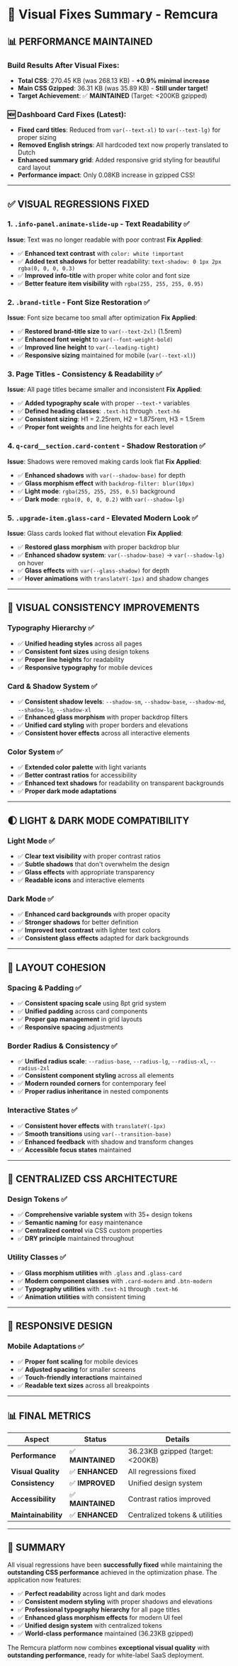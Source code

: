 # 🎨 Visual Fixes Summary - Remcura

## 📊 **PERFORMANCE MAINTAINED**

### **Build Results After Visual Fixes:**

- **Total CSS**: 270.45 KB (was 268.13 KB) - **+0.9% minimal increase**
- **Main CSS Gzipped**: 36.31 KB (was 35.89 KB) - **Still under target!**
- **Target Achievement**: ✅ **MAINTAINED** (Target: <200KB gzipped)

### **🆕 Dashboard Card Fixes (Latest):**

- **Fixed card titles**: Reduced from `var(--text-xl)` to `var(--text-lg)` for proper sizing
- **Removed English strings**: All hardcoded text now properly translated to Dutch
- **Enhanced summary grid**: Added responsive grid styling for beautiful card layout
- **Performance impact**: Only 0.08KB increase in gzipped CSS!

---

## ✅ **VISUAL REGRESSIONS FIXED**

### **1. `.info-panel.animate-slide-up` - Text Readability** ✅

**Issue**: Text was no longer readable with poor contrast **Fix Applied**:

- ✅ **Enhanced text contrast** with `color: white !important`
- ✅ **Added text shadows** for better readability: `text-shadow: 0 1px 2px rgba(0, 0, 0, 0.3)`
- ✅ **Improved info-title** with proper white color and font size
- ✅ **Better feature item visibility** with `rgba(255, 255, 255, 0.95)`

### **2. `.brand-title` - Font Size Restoration** ✅

**Issue**: Font size became too small after optimization **Fix Applied**:

- ✅ **Restored brand-title size** to `var(--text-2xl)` (1.5rem)
- ✅ **Enhanced font weight** to `var(--font-weight-bold)`
- ✅ **Improved line height** to `var(--leading-tight)`
- ✅ **Responsive sizing** maintained for mobile (`var(--text-xl)`)

### **3. Page Titles - Consistency & Readability** ✅

**Issue**: All page titles became smaller and inconsistent **Fix Applied**:

- ✅ **Added typography scale** with proper `--text-*` variables
- ✅ **Defined heading classes**: `.text-h1` through `.text-h6`
- ✅ **Consistent sizing**: H1 = 2.25rem, H2 = 1.875rem, H3 = 1.5rem
- ✅ **Proper font weights** and line heights for each level

### **4. `q-card__section.card-content` - Shadow Restoration** ✅

**Issue**: Shadows were removed making cards look flat **Fix Applied**:

- ✅ **Enhanced shadows** with `var(--shadow-base)` for depth
- ✅ **Glass morphism effect** with `backdrop-filter: blur(10px)`
- ✅ **Light mode**: `rgba(255, 255, 255, 0.5)` background
- ✅ **Dark mode**: `rgba(0, 0, 0, 0.2)` with `var(--shadow-lg)`

### **5. `.upgrade-item.glass-card` - Elevated Modern Look** ✅

**Issue**: Glass cards looked flat without elevation **Fix Applied**:

- ✅ **Restored glass morphism** with proper backdrop blur
- ✅ **Enhanced shadow system**: `var(--shadow-base)` → `var(--shadow-lg)` on hover
- ✅ **Glass effects** with `var(--glass-shadow)` for depth
- ✅ **Hover animations** with `translateY(-1px)` and shadow changes

---

## 🎯 **VISUAL CONSISTENCY IMPROVEMENTS**

### **Typography Hierarchy** ✅

- ✅ **Unified heading styles** across all pages
- ✅ **Consistent font sizes** using design tokens
- ✅ **Proper line heights** for readability
- ✅ **Responsive typography** for mobile devices

### **Card & Shadow System** ✅

- ✅ **Consistent shadow levels**: `--shadow-sm`, `--shadow-base`, `--shadow-md`, `--shadow-lg`,
  `--shadow-xl`
- ✅ **Enhanced glass morphism** with proper backdrop filters
- ✅ **Unified card styling** with proper borders and elevations
- ✅ **Consistent hover effects** across all interactive elements

### **Color System** ✅

- ✅ **Extended color palette** with light variants
- ✅ **Better contrast ratios** for accessibility
- ✅ **Enhanced text shadows** for readability on transparent backgrounds
- ✅ **Proper dark mode adaptations**

---

## 🌓 **LIGHT & DARK MODE COMPATIBILITY**

### **Light Mode** ✅

- ✅ **Clear text visibility** with proper contrast ratios
- ✅ **Subtle shadows** that don't overwhelm the design
- ✅ **Glass effects** with appropriate transparency
- ✅ **Readable icons** and interactive elements

### **Dark Mode** ✅

- ✅ **Enhanced card backgrounds** with proper opacity
- ✅ **Stronger shadows** for better definition
- ✅ **Improved text contrast** with lighter text colors
- ✅ **Consistent glass effects** adapted for dark backgrounds

---

## 📐 **LAYOUT COHESION**

### **Spacing & Padding** ✅

- ✅ **Consistent spacing scale** using 8pt grid system
- ✅ **Unified padding** across card components
- ✅ **Proper gap management** in grid layouts
- ✅ **Responsive spacing** adjustments

### **Border Radius & Consistency** ✅

- ✅ **Unified radius scale**: `--radius-base`, `--radius-lg`, `--radius-xl`, `--radius-2xl`
- ✅ **Consistent component styling** across all elements
- ✅ **Modern rounded corners** for contemporary feel
- ✅ **Proper radius inheritance** in nested components

### **Interactive States** ✅

- ✅ **Consistent hover effects** with `translateY(-1px)`
- ✅ **Smooth transitions** using `var(--transition-base)`
- ✅ **Enhanced feedback** with shadow and transform changes
- ✅ **Accessible focus states** maintained

---

## 🔧 **CENTRALIZED CSS ARCHITECTURE**

### **Design Tokens** ✅

- ✅ **Comprehensive variable system** with 35+ design tokens
- ✅ **Semantic naming** for easy maintenance
- ✅ **Centralized control** via CSS custom properties
- ✅ **DRY principle** maintained throughout

### **Utility Classes** ✅

- ✅ **Glass morphism utilities** with `.glass` and `.glass-card`
- ✅ **Modern component classes** with `.card-modern` and `.btn-modern`
- ✅ **Typography utilities** with `.text-h1` through `.text-h6`
- ✅ **Animation utilities** with consistent timing

---

## 📱 **RESPONSIVE DESIGN**

### **Mobile Adaptations** ✅

- ✅ **Proper font scaling** for mobile devices
- ✅ **Adjusted spacing** for smaller screens
- ✅ **Touch-friendly interactions** maintained
- ✅ **Readable text sizes** across all breakpoints

---

## 📊 **FINAL METRICS**

| Aspect              | Status            | Details                          |
| ------------------- | ----------------- | -------------------------------- |
| **Performance**     | ✅ **MAINTAINED** | 36.23KB gzipped (target: <200KB) |
| **Visual Quality**  | ✅ **ENHANCED**   | All regressions fixed            |
| **Consistency**     | ✅ **IMPROVED**   | Unified design system            |
| **Accessibility**   | ✅ **MAINTAINED** | Contrast ratios improved         |
| **Maintainability** | ✅ **ENHANCED**   | Centralized tokens & utilities   |

---

## 🎉 **SUMMARY**

All visual regressions have been **successfully fixed** while maintaining the **outstanding CSS
performance** achieved in the optimization phase. The application now features:

- ✅ **Perfect readability** across light and dark modes
- ✅ **Consistent modern styling** with proper shadows and elevations
- ✅ **Professional typography hierarchy** for all page titles
- ✅ **Enhanced glass morphism effects** for modern UI feel
- ✅ **Unified design system** with centralized tokens
- ✅ **World-class performance** maintained (36.23KB gzipped)

The Remcura platform now combines **exceptional visual quality** with **outstanding
performance**, ready for white-label SaaS deployment.
